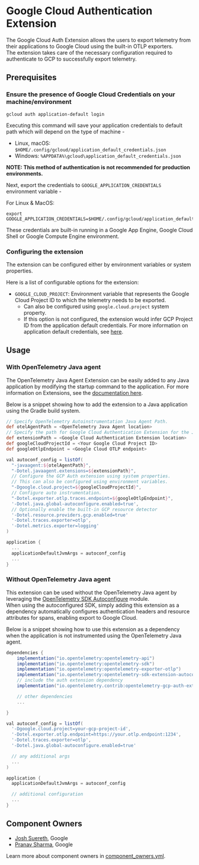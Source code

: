 # Google Cloud Authentication Extension

The Google Cloud Auth Extension allows the users to export telemetry from their applications to Google Cloud using the built-in OTLP exporters.\
The extension takes care of the necessary configuration required to authenticate to GCP to successfully export telemetry.

## Prerequisites

### Ensure the presence of Google Cloud Credentials on your machine/environment

```shell
gcloud auth application-default login
```

Executing this command will save your application credentials to default path which will depend on the type of machine -

- Linux, macOS: `$HOME/.config/gcloud/application_default_credentials.json`
- Windows: `%APPDATA%\gcloud\application_default_credentials.json`

**NOTE: This method of authentication is not recommended for production environments.**

Next, export the credentials to `GOOGLE_APPLICATION_CREDENTIALS` environment variable -

For Linux & MacOS:

```shell
export GOOGLE_APPLICATION_CREDENTIALS=$HOME/.config/gcloud/application_default_credentials.json
```

These credentials are built-in running in a Google App Engine, Google Cloud Shell or Google Compute Engine environment.

### Configuring the extension

The extension can be configured either by environment variables or system properties.

Here is a list of configurable options for the extension:

- `GOOGLE_CLOUD_PROJECT`: Environment variable that represents the Google Cloud Project ID to which the telemetry needs to be exported.
  - Can also be configured using `google.cloud.project` system property.
  - If this option is not configured, the extension would infer GCP Project ID from the application default credentials. For more information on application default credentials, see [here](https://cloud.google.com/docs/authentication/application-default-credentials).

## Usage

### With OpenTelemetry Java agent

The OpenTelemetry Java Agent Extension can be easily added to any Java application by modifying the startup command to the application.
For more information on Extensions, see the [documentation here](https://github.com/open-telemetry/opentelemetry-java-instrumentation/blob/main/examples/extension/README.md).

Below is a snippet showing how to add the extension to a Java application using the Gradle build system.

```gradle
// Specify OpenTelemetry Autoinstrumentation Java Agent Path.
def otelAgentPath = <OpenTelemetry Java Agent location>
// Specify the path for Google Cloud Authentication Extension for the Java Agent.
def extensionPath = <Google Cloud Authentication Extension location>
def googleCloudProjectId = <Your Google Cloud Project ID>
def googleOtlpEndpoint = <Google Cloud OTLP endpoint>

val autoconf_config = listOf(
  "-javaagent:${otelAgentPath}",
  "-Dotel.javaagent.extensions=${extensionPath}",
  // Configure the GCP Auth extension using system properties.
  // This can also be configured using environment variables.
  "-Dgoogle.cloud.project=${googleCloudProjectId}",
  // Configure auto instrumentation.
  "-Dotel.exporter.otlp.traces.endpoint=${googleOtlpEndpoint}",
  '-Dotel.java.global-autoconfigure.enabled=true',
  // Optionally enable the built-in GCP resource detector
  '-Dotel.resource.providers.gcp.enabled=true'
  '-Dotel.traces.exporter=otlp',
  '-Dotel.metrics.exporter=logging'
)

application {
  ...
  applicationDefaultJvmArgs = autoconf_config
  ...
}
```

### Without OpenTelemetry Java agent

This extension can be used without the OpenTelemetry Java agent by leveraging the [OpenTelemetry SDK Autoconfigure](https://github.com/open-telemetry/opentelemetry-java/blob/main/sdk-extensions/autoconfigure/README.md) module.\
When using the autoconfigured SDK, simply adding this extension as a dependency automatically configures authentication headers and resource attributes for spans, enabling export to Google Cloud.

Below is a snippet showing how to use this extension as a dependency when the application is not instrumented using the OpenTelemetry Java agent.

```gradle
dependencies {
    implementation("io.opentelemetry:opentelemetry-api")
    implementation("io.opentelemetry:opentelemetry-sdk")
    implementation("io.opentelemetry:opentelemetry-exporter-otlp")
    implementation("io.opentelemetry:opentelemetry-sdk-extension-autoconfigure")
    // include the auth extension dependency
    implementation("io.opentelemetry.contrib:opentelemetry-gcp-auth-extension")

    // other dependencies
    ...

}

val autoconf_config = listOf(
  '-Dgoogle.cloud.project=your-gcp-project-id',
  '-Dotel.exporter.otlp.endpoint=https://your.otlp.endpoint:1234',
  '-Dotel.traces.exporter=otlp',
  '-Dotel.java.global-autoconfigure.enabled=true'

  // any additional args
  ...
)

application {
  applicationDefaultJvmArgs = autoconf_config

  // additional configuration
  ...
}
```

## Component Owners

- [Josh Suereth](https://github.com/jsuereth), Google
- [Pranav Sharma](https://github.com/psx95), Google

Learn more about component owners in [component_owners.yml](../.github/component_owners.yml).
